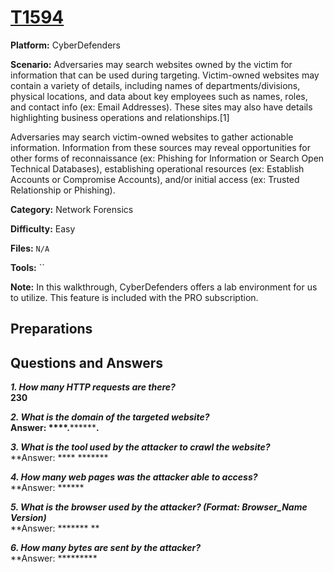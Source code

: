 # <a href="https://cyberdefenders.org/blueteam-ctf-challenges/T1594/">T1594</a>

**Platform:** CyberDefenders

**Scenario:** Adversaries may search websites owned by the victim for information that can be used during targeting. Victim-owned websites may contain a variety of details, including names of departments/divisions, physical locations, and data about key employees such as names, roles, and contact info (ex: Email Addresses). These sites may also have details highlighting business operations and relationships.[1]

Adversaries may search victim-owned websites to gather actionable information. Information from these sources may reveal opportunities for other forms of reconnaissance (ex: Phishing for Information or Search Open Technical Databases), establishing operational resources (ex: Establish Accounts or Compromise Accounts), and/or initial access (ex: Trusted Relationship or Phishing).

**Category:** Network Forensics

**Difficulty:** Easy

**Files:** `N/A`

**Tools:** `` 

**Note:** In this walkthrough, CyberDefenders offers a lab environment for us to utilize. This feature is included with the PRO subscription.

## **Preparations** 


## **Questions and Answers**

***1. How many HTTP requests are there?***  
**230**

***2. What is the domain of the targeted website?***  
**Answer: ****.**************.******

***3. What is the tool used by the attacker to crawl the website?***  
**Answer: **** *******

***4. How many web pages was the attacker able to access?***  
**Answer: ******

***5. What is the browser used by the attacker? (Format: Browser_Name Version)***  
**Answer: ******* **

***6. How many bytes are sent by the attacker?***  
**Answer: *********
